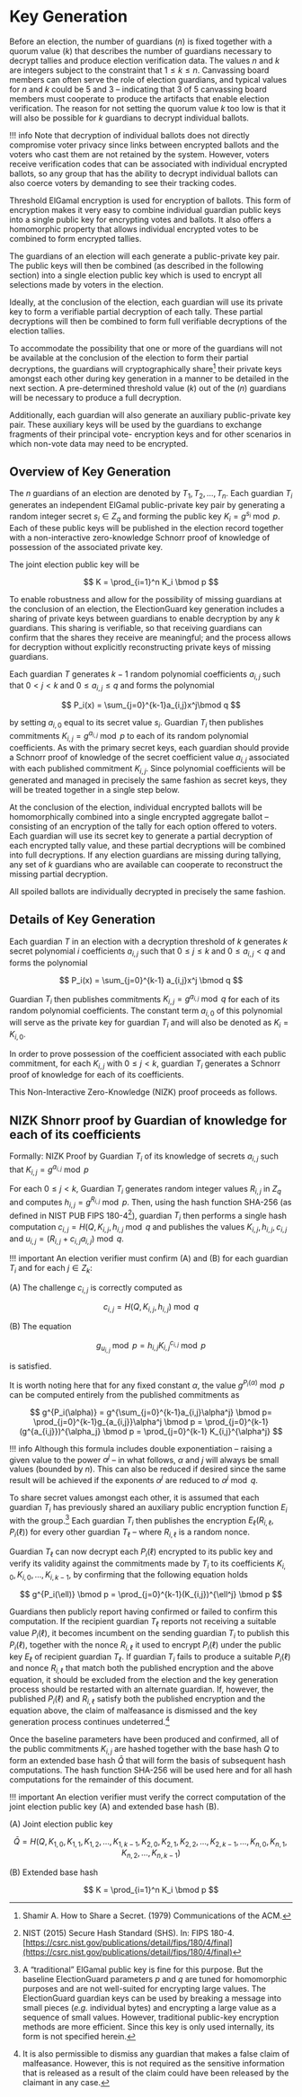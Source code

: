 # Key Generation

Before an election, the number of guardians $(n)$ is fixed together with a quorum value $(k)$  that describes the number of guardians necessary to decrypt tallies and produce election verification data. The values $n$ and $k$ are integers subject to the constraint that $1 \le k \le n$. Canvassing board members can often serve the role of election guardians, and typical values for $n$ and $k$ could be 5 and 3 – indicating that 3 of 5 canvassing board members must cooperate to produce the artifacts that enable election verification. The reason for not setting the quorum value $k$ too low is that it will also be possible for $k$ guardians to decrypt individual ballots.

!!! info
    Note that decryption of individual ballots does not directly compromise voter privacy since links between encrypted ballots and the voters who cast them are not retained by the system. However, voters receive verification codes that can be associated with individual encrypted ballots, so any group that has the ability to decrypt individual ballots can also coerce voters by demanding to see their tracking codes.

Threshold ElGamal encryption is used for encryption of ballots. This form of encryption makes it very easy to combine individual guardian public keys into a single public key for encrypting votes and ballots. It also offers a homomorphic property that allows individual encrypted votes to be combined to form encrypted tallies.

The guardians of an election will each generate a public-private key pair. The public keys will then be combined (as described in the following section) into a single election public key which is used to encrypt all selections made by voters in the election.

Ideally, at the conclusion of the election, each guardian will use its private key to form a verifiable partial decryption of each tally. These partial decryptions will then be combined to form full verifiable decryptions of the election tallies.

To accommodate the possibility that one or more of the guardians will not be available at the conclusion of the election to form their partial decryptions, the guardians will cryptographically share[^15] their private keys amongst each other during key generation in a manner to be detailed in the next section. A pre-determined threshold value $(k)$  out of the $(n)$ guardians will be necessary to produce a full decryption.

Additionally, each guardian will also generate an auxiliary public-private key pair. These auxiliary keys will be used by the guardians to exchange fragments of their principal vote- encryption keys and for other scenarios in which non-vote data may need to be encrypted.

## Overview of Key Generation

The $n$ guardians of an election are denoted by $T_1,T_2,\ldots, T_n$. Each guardian $T_i$ generates an
independent ElGamal public-private key pair by generating a random integer secret $s_i \in Z_q$ and forming the public key  $K_i=g^{s_i}\bmod p$. Each of these public keys will be published in the election record together with a non-interactive zero-knowledge Schnorr proof of knowledge of possession of the associated private key.

The joint election public key will be

$$
K = \prod_{i=1}^n K_i \bmod p
$$

To enable robustness and allow for the possibility of missing guardians at the conclusion of an election, the ElectionGuard key generation includes a sharing of private keys between guardians to enable decryption by any $k$ guardians. This sharing is verifiable, so that receiving guardians can confirm that the shares they receive are meaningful; and the process allows for decryption without explicitly reconstructing private keys of missing guardians.

Each guardian $T$ generates $k-1$ random polynomial coefficients $a_{i,j}$ such that $0\lt j \lt k$ and $0 \le a_{i,j} \le q$ and forms the polynomial

$$
P_i(x) = \sum_{j=0}^{k-1}a_{i,j}x^j\bmod q
$$

by setting $a_{i,0}$ equal to its secret value $s_i$. Guardian $T_i$ then publishes commitments $K_{i,j}= g^{a_{i,j}} \bmod p$ to each of its random polynomial coefficients. As with the primary secret keys, each guardian should provide a Schnorr proof of knowledge of the secret coefficient value $a_{i,j}$ associated with each published commitment $K_{i,j}$. Since polynomial coefficients will be generated and managed in precisely the same fashion as secret keys, they will be treated together in a single step below.

At the conclusion of the election, individual encrypted ballots will be homomorphically combined into a single encrypted aggregate ballot – consisting of an encryption of the tally for each option offered to voters. Each guardian will use its secret key to generate a partial decryption of each encrypted tally value, and these partial decryptions will be combined into full decryptions. If any election guardians are missing during tallying, any set of $k$ guardians who are available can cooperate to reconstruct the missing partial decryption.

All spoiled ballots are individually decrypted in precisely the same fashion.

## Details of Key Generation


Each guardian $T$ in an election with a decryption threshold of $k$ generates $k$ secret polynomial $i$
coefficients $a_{i,j}$ such that $0\le j \le k$ and $0 \le a_{i,j} \lt q$ and forms the polynomial

$$
P_i(x) = \sum_{j=0}^{k-1} a_{i,j}x^j \bmod q
$$

Guardian $T_i$ then publishes commitments $K_{i,j} = g^{a_{i,j}} \bmod q$ for each of its random polynomial coefficients. The constant term $a_{i,0}$ of this polynomial will serve as the private key for guardian $T_i$ and will also be denoted as $K_i = K_{i,0}$.

In order to prove possession of the coefficient associated with each public commitment, for each $K_{i,j}$ with $0 \le j \lt k$, guardian $T_i$ generates a Schnorr proof of knowledge for each of its coefficients.

This Non-Interactive Zero-Knowledge (NIZK) proof proceeds as follows.

## NIZK Shnorr proof by Guardian of knowledge for each of its coefficients

Formally: NIZK Proof by Guardian $T_i$ of its knowledge of secrets $a_{i,j}$ such that $K_{i,j}= g^{a_{i,j}} \bmod p$

For each $0 \le j \lt k$, Guardian $T_i$ generates random integer values $R_{i,j}$ in $Z_q$ and computes $h_{i,j}=g^{R_{i,j}} \bmod p$. Then, using the hash function SHA-256 (as defined in NIST PUB FIPS 180-4[^16]), guardian $T_i$ then performs a single hash computation $c_{i,j} = H(Q, K_{i,j}, h_{i,j} \bmod q$ and publishes the values $K_{i,j},h_{i,j},c_{i,j}$ and $u_{i,j} = (R_{i,j} + c_{i,j}a_{i,j}) \bmod q$.

!!! important
    An election verifier must confirm (A) and (B) for each guardian $T_i$ and for each $j \in Z_k$:

(A) The challenge $c_{i,j}$ is correctly computed as

$$
c_{i,j} = H(Q,K_{i,j},h_{i,j}) \bmod q
$$

(B) The equation

$$
g_{u_{i,j}} \bmod p = h_{i,j}K_{i,j}^{c_{i,j}} \bmod p
$$

is satisfied.

It is worth noting here that for any fixed constant $\alpha$, the value $g^{P_i(\alpha)} \bmod p$ can be computed entirely from the published commitments as

$$
g^{P_i(\alpha)} = g^{\sum_{j=0}^{k-1}a_{i,j}\alpha^j} \bmod p= \prod_{j=0}^{k-1}g_{a_{i,j}}\alpha^j \bmod p = \prod_{j=0}^{k-1}(g^{a_{i,j}})^{\alpha_j} \bmod p = \prod_{j=0}^{k-1} K_{i,j}^{\alpha^j}
$$

!!! info
    Although this formula includes double exponentiation – raising a given value to the power $\alpha^j$ – in what follows, $\alpha$ and $j$ will always be small values (bounded by $n$). This can also be reduced if desired since the same result will be achieved if the exponents $\alpha^j$ are reduced to $\alpha^j \bmod q$.

To share secret values amongst each other, it is assumed that each guardian $T_i$ has previously shared an auxiliary public encryption function $E_i$ with the group.[^17]
Each guardian $T_i$ then publishes the encryption $E_\ell ( R_{i,\ell}, P_i(\ell))$  for every other guardian $T_{\ell}$ – where $R_{i,\ell}$ is a random nonce.

Guardian $T_{\ell}$ can now decrypt each $P_i(\ell)$ encrypted to its public key and verify its validity against the commitments made by $T_i$ to its coefficients $K_{i,0},K_{i,0},\ldots,K_{i,k-1},$ by confirming that the following equation holds

$$
g^{P_i(\ell)} \bmod p = \prod_{j=0}^{k-1}(K_{i,j})^{\ell^j} \bmod p
$$

Guardians then publicly report having confirmed or failed to confirm this computation. If the recipient guardian $T_{\ell}$ reports not receiving a suitable value $P_i(\ell)$, it becomes incumbent on the sending guardian $T_i$ to publish this $P_i(\ell)$, together with the nonce $R_{i,\ell}$ it used to encrypt $P_i(\ell)$ under the public key $E_{\ell}$ of recipient guardian $T_{\ell}$. If guardian $T_i$ fails to produce a suitable $P_i(\ell)$ and nonce $R_{i,\ell}$ that match both the published encryption and the above equation, it should be excluded from the election and the key generation process should be restarted with an alternate guardian. If, however, the published $P_i(\ell)$ and $R_{i,\ell}$ satisfy both the published encryption and the equation above, the claim of malfeasance is dismissed and the key generation process continues undeterred.[^18]

Once the baseline parameters have been produced and confirmed, all of the public commitments $K_{i,j}$ are hashed together with the base hash $Q$ to form an extended base hash $\bar{Q}$ that will form the basis of subsequent hash computations. The hash function SHA-256 will be used here and for all hash computations for the remainder of this document.

!!! important
    An election verifier must verify the correct computation of the joint election public key (A) and extended base hash (B).

(A) Joint election public key

$$
\bar{Q}=H(Q,K_{1,0},K_{1,1},K_{1,2},\ldots,K_{1,k-1},K_{2,0},K_{2,1},K_{2,2},\ldots,K_{2,k-1},\ldots,K_{n,0},K_{n,1},K_{n,2},\ldots,K_{n,k-1})
$$

(B) Extended base hash

$$
K = \prod_{i=1}^n K_i \bmod p
$$


[^15]: Shamir A.  How to Share a Secret.  (1979) Communications of the ACM.

[^16]: NIST (2015) Secure Hash Standard (SHS). In: FIPS 180-4. [https://csrc.nist.gov/publications/detail/fips/180/4/final](https://csrc.nist.gov/publications/detail/fips/180/4/final)

[^17]: A “traditional” ElGamal public key is fine for this purpose.  But the baseline ElectionGuard parameters $p$ and $q$ are tuned for homomorphic purposes and are not well-suited for encrypting large values.  The ElectionGuard guardian keys can be used by breaking a message into small pieces (*e.g.* individual bytes) and encrypting a large value as a sequence of small values.  However, traditional public-key encryption methods are more efficient.  Since this key is only used internally, its form is not specified herein.

[^18]: It is also permissible to dismiss any guardian that makes a false claim of malfeasance.  However, this is not required as the sensitive information that is released as a result of the claim could have been released by the claimant in any case. 
